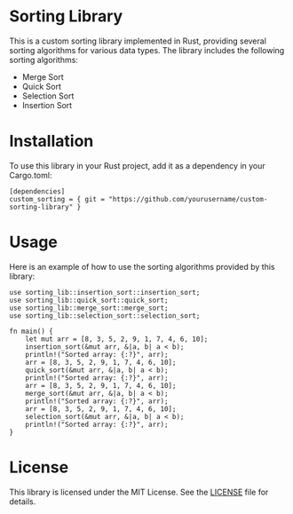 # Sorting Library

This is a custom sorting library implemented in Rust, providing several sorting algorithms for various data types. The library includes the following sorting algorithms:

- Merge Sort
- Quick Sort
- Selection Sort
- Insertion Sort

# Installation

To use this library in your Rust project, add it as a dependency in your Cargo.toml:

```
[dependencies]
custom_sorting = { git = "https://github.com/yourusername/custom-sorting-library" }
```

# Usage

Here is an example of how to use the sorting algorithms provided by this library:

```
use sorting_lib::insertion_sort::insertion_sort;
use sorting_lib::quick_sort::quick_sort;
use sorting_lib::merge_sort::merge_sort;
use sorting_lib::selection_sort::selection_sort;

fn main() {
    let mut arr = [8, 3, 5, 2, 9, 1, 7, 4, 6, 10];
    insertion_sort(&mut arr, &|a, b| a < b);
    println!("Sorted array: {:?}", arr);
    arr = [8, 3, 5, 2, 9, 1, 7, 4, 6, 10];
    quick_sort(&mut arr, &|a, b| a < b);
    println!("Sorted array: {:?}", arr);
    arr = [8, 3, 5, 2, 9, 1, 7, 4, 6, 10];
    merge_sort(&mut arr, &|a, b| a < b);
    println!("Sorted array: {:?}", arr);
    arr = [8, 3, 5, 2, 9, 1, 7, 4, 6, 10];
    selection_sort(&mut arr, &|a, b| a < b);
    println!("Sorted array: {:?}", arr);
}
```

# License

This library is licensed under the MIT License. See the [LICENSE](LICENSE) file for details.
